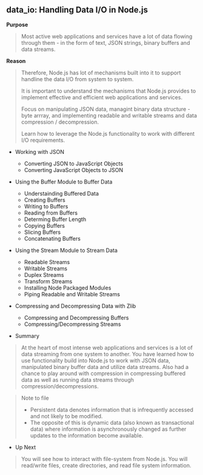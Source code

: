 ## data_io: Handling Data I/O in Node.js
**Purpose**
> Most active web applications and services have a lot of data flowing through them - in the form
> of text, JSON strings, binary buffers and data streams.

**Reason**
> Therefore, Node.js has lot of mechanisms built into it to support handline the data  I/O from 
> system to system.
>
> It is important to understand the mechanisms that Node.js provides to implement  effective and 
> efficient web applications and services.
>
> Focus on manipulating JSON data, managint binary data structure - byte arrray, and implementing
> readable and writable streams and data compression / decompression.
> 
> Learn how to leverage the Node.js functionality to work with different I/O requirements.

- Working with JSON
	- Converting JSON to JavaScript Objects
	- Converting JavaScript Objects to JSON
	
- Using the Buffer Module to Buffer Data
	- Understainding Buffered Data
    - Creating Buffers
	- Writing to Buffers
	- Reading from Buffers
	- Determing Buffer Length
	- Copying Buffers
	- Slicing Buffers
	- Concatenating Buffers

- Using the Stream Module to Stream Data
	- Readable Streams
	- Writable Streams
	- Duplex Streams
	- Transform Streams
	- Installing Node Packaged Modules
	- Piping Readable and Writable Streams
	
- Compressing and Decompressing Data with Zlib
	- Compressing and Decompressing Buffers
	- Compressing/Decompressing Streams

- Summary
> At the heart of most intense web applications and services is a lot of data streaming from 
> one system to another.
> You have learned how to use functionality build into Node.js to work with JSON data, manipulated
> binary buffer data and utilize data streams.
> Also had a chance to play around with compression in compressing buffered data as well as 
> running data streams through compression/decompressions.

> Note to file
> - Persistent data denotes information that is infrequently accessed and not likely to be modified. 
> - The opposite of this is dynamic data (also known as transactional data) where information 
>   is asynchronously changed as further updates to the information become available.
 
- Up Next
> You will see how to interact with file-system from Node.js. You will read/write files, create
> directories, and read file system information.

